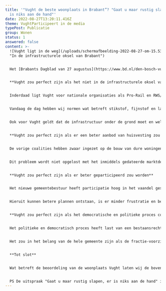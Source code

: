 ```yaml
---
title: '"Vught de beste woonplaats in Brabant”? "Gaat u maar rustig slapen, er
  is niks aan de hand"'
date: 2022-08-27T13:20:11.416Z
theme: VughtParticipeert in de media
typePost: Publicatie
group: Wonen
status: 1
answered: false
content: >-
  ![Vught ligt in de weg](/uploads/schermafbeelding-2022-08-27-om-15.53.01.png
  "In de infrastructurele oksel van Brabant")


  Het [Brabants Dagblad van 27 augustus](https://www.bd.nl/den-bosch-vught/vught-is-de-beste-woonplaats-van-brabant-maar-daar-hangt-wel-een-prijskaartje-aan~aaaa8161/) citeert een rapport van Elsevier waaruit zou blijken dat Vught de beste woonplaat van Brabant is. Navraag bij inwoners leverde nogal wat kanttekeningen op. Zo werd ook VughtParticipeert gevraagd haar mening te geven en delen daarvan zijn opgenomen in het [artikel](https://www.bd.nl/den-bosch-vught/vught-is-de-beste-woonplaats-van-brabant-maar-daar-hangt-wel-een-prijskaartje-aan~aaaa8161/). Onderstaand de gehele reactie van ons, waarbij wij onze grote zorgen hebben geuit over de werkelijk stand van zaken en de komende verbouwingen.


  **Vught zou perfect zijn als het niet in de infrastructurele oksel van Brabant zou liggen**


  Inderdaad ligt Vught voor nationale organisaties als Pro-Rail en RWS/Provincie in de weg. Nu geldt dat voor vele locaties in Nederland en in de 60-er tot 90-er jaren had je als dorp dan gewoon pech. Voorbeelden zijn Vlaardingen (onder de kruising van A4 en A20), Badhoevedorp (onder de kruising van A9 en A4), Waardenburg (verbreding A2) en Utrecht Amelisweerd (A27). Allemaal locaties waarvan de BV Nederland vindt dat daar veel verkeer door, over en langs moet. 


  Vandaag de dag hebben wij normen wat betreft stikstof, fijnstof en lawaai, waar met open verkeersgoten niet meer aan voldaan kan worden. Ook het oprekken van modellen en het zaaien van verwarring en complexiteit, heeft zijn langste tijd gehad. Gelukkig zijn er technieken beschikbaar, en steeds beter betaalbaar, om de infrastructuur te kunnen bouwen met respect voor de plaatsen die in de weg liggen. Zo is er een mooie tunnel gebouwd onder Rijswijk om Den Haag Centrum te ontsluiten (Rotterdamse baan) zonder dat het verkeer op maaiveld door het dorp moet, idem de N14 onder Leidschendam, de verbinding A4 en A44 onder Leiden-Zuid, de uitbreiding van de A2 ter hoogte van Utrecht en de uitbreiding van de A2 ter hoogte van Maastricht. Allemaal voorbeelden waar recentelijk de infrastructuur kon doorgroeien zonder dat de lokale bewoners daarvoor met hun gezondheid moesten betalen.


  Ook voor Vught geldt dat de infrastructuur onder de grond moet en wel op kosten van Den Haag, zoals onze burgermeester dat ruim 10 jaar geleden ook heeft aangegeven. Helaas is de gemeentelijke organisatie van Vugth vermalen in de geoliede machines van Pro-Rail en RWS. Niet alleen hebben wij grote consessies gedaan, ook hebben wij voor het beperken van ons ongemak heftig moeten meebetalen. Hier komt participatie en de gezamenlijke inzet van ambtelijk apparaat en inwoners mogelijk te laat. Hier kom ik bij c nog op terug.


  **Vught zou perfect zijn als er een beter aanbod van huisvesting zou zijn voor alle lagen van de bevolking**


  De vorige coalities hebben zwaar ingezet op de bouw van dure woningen en hopelijk komt er nu een duidelijke omslag. Nu is het tekort aan betaalbare woningen een nationaal probleem, maar in Vught is het extra schrijnend. Veel jongeren vinden geen mogelijkheid in de eigen gemeente een woning te vinden en veel ouderen zien niet hoe zij uit hun te grote huizen naar een passend alternatief kunnen verhuizen. 


  Dit probleem wordt niet opgelost met het inmiddels gedateerde marktdenken, niet alleen omdat op dit moment de ontwikkelaars vooral in de hogere segmenten willen bouwen. Hier is nationale regie nodig en een herwaardering van het concept van de woningbouw verenigingen. Helaas zullen de huidige hoge kosten voor bouwmaterialen en vaklui een spoedige verandering frustreren. De gemeente zou hier kunnen helpen door bouwgrond niet meer te koop aan te bieden maar andere financieringsvormen toe te passen. Dat heeft zeker invloed op de inkomsten van de gemeente, maar nu het geld schijnbaar tegen de lambrisering aanklotst, is dit het moment.


  **Vught zou perfect zijn als er beter geparticipeerd zou worden**


  Het nieuwe gemeentebestuur heeft participatie hoog in het vaandel geschreven. De ervaringen van de laatste 1,5 jaar laten echter zien dat wij nog veel moeten leren. Om die reden zal VughtParticipeert binnenkort een 'witboek participatie' opleveren en concrete aanbevelingen voor verbetering doen. Zonder hierop vooruit te lopen is de algemene teneur dat de gemeente en inwoners beter moeten samenwerken. De inwoner moet meedoen en uit de bezwaar-modus komen en de gemeente moet haar wantrouwen van de inwoners afbouwen, transparanter werken en beter gebruik maken de kennis, ervaring en betrokkenheid van de inwoners.


  Hieruit kunnen betere plannen ontstaan, is er minder frustratie en bezwaar achteraf en komt de kracht van de hele gemeente beschikbaar. Dan heeft de gemeente (ambtelijk apparaat en inwoners) een krachtiger antwoord en wordt niet vermalen door de geoliede nationale en provinciale machines.


  **Vught zou perfect zijn als het democratische en politieke proces constructief gedrag zou stimuleren.**


  Het politieke en democratisch proces heeft last van een bestaansrecht op basis van conflict. Het is politiek niet succesvol om constructief samen te werken, partijen worden met bij verkiezingen beloond omdat zij krachtig optraden en duidelijk tegengestelde posities innamen. Helaas verstommen deze stoere uitspraken tijdens de coalitie-onderhandelingen en dan zitten de voormalige tegenstanders weer braaf naast elkaar, terwijl de nieuwe oppositie iedere misstap met veel misbaar en moties aan de paal probeert te nagelen.


  Het zou in het belang van de hele gemeente zijn als de fractie-voorzitters dit ter harte zouden nemen en niet iedere aanleiding aangrijpen om elkaar de hersens in te slaan. Dat zal niet van vandaag op morgen veranderen, misschien hebben wij daarvoor een generatiewissel in de gemeenteraad nodig, zodat wij afstand kunnen nemen van oude vetes en gestolde meningen.


  **Tot slot**


  Wat betreft de beoordeling van de woonplaats Vught laten wij de bovengenoemde zorgen zwaar wegen tegenover de positieve aspecten. De komende jaren zullen de verbouwingen veel leefbaarheid wegnemen en als daarna de kaalslag zichtbaar wordt, hebben wij nog lang nodig om onze oude luister te herstellen. Op basis van deze afweging hoort Vught in de komend jaren niet in de bovenste helft van de beste gemeenten van Brabant.


  PS De uitspraak "Gaat u maar rustig slapen, er is niks aan de hand" is van minister-president Colijn. Wij weten wat er daarna gebeurde. Zie [Brabants Dagblad 23-03-20](https://www.bd.nl/oss-e-o/colijn-probeerde-onrust-te-bezweren-gaat-u-maar-rustig-slapen-er-is-niks-aan-de-hand~a8500e94/).
---
```

